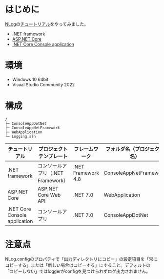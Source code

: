 # はじめに
[NLog](https://nlog-project.org/)の[チュートリアル](https://nlog-project.org/download/)をやってみました。
+ [.NET framework](https://github.com/NLog/NLog/wiki/Tutorial)
+ [ASP.NET Core](https://github.com/NLog/NLog/wiki/Getting-started-with-ASP.NET-Core-6)
+ [.NET Core Console application](https://github.com/NLog/NLog/wiki/Getting-started-with-.NET-Core-2---Console-application)

# 環境
+ Windows 10 64bit
+ Visual Studio Community 2022

# 構成
```text
/
├─ ConsoleAppDotNet
├─ ConsoleAppNetFramework
├─ WebApplication
└─ Logging.sln
```

| チュートリアル | プロジェクトテンプレート | フレームワーク | フォルダ名（プロジェクト名）|
| --- | --- | --- | --- |
| .NET framework | コンソールアプリ（.NET Framework）| .NET Framework 4.8 | ConsoleAppNetFramework |
| ASP.NET Core | ASP.NET Core Web API | .NET 7.0 | WebApplication |
| .NET Core Console application | コンソールアプリ | .NET 7.0 | ConsoleAppDotNet |

# 注意点
NLog.configのプロパティで「出力ディレクトリにコピー」の設定項目を「常にコピーする」または「新しい場合はコピーする」にすること。デフォルトの「コピーしない」ではloggerがconfigを見つけられずログ出力されません。
